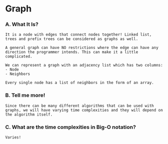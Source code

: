 # Graph
### A. What It Is?
    It is a node with edges that connect nodes together! Linked list, trees and prefix trees can be considered as graphs as well. 
    
    A general graph can have NO restrictions where the edge can have any direction the programmer intends. This can make it a little complicated.

    We can represent a graph with an adjacency list which has two columns:
    - Node
    - Neighbors

    Every single node has a list of neighbors in the form of an array.

### B. Tell me more!
    Since there can be many different algorithms that can be used with graphs, we will have varying time complexities and they will depend on the algorithm itself.

### C. What are the time complexities in Big-O notation? 
    Varies!
